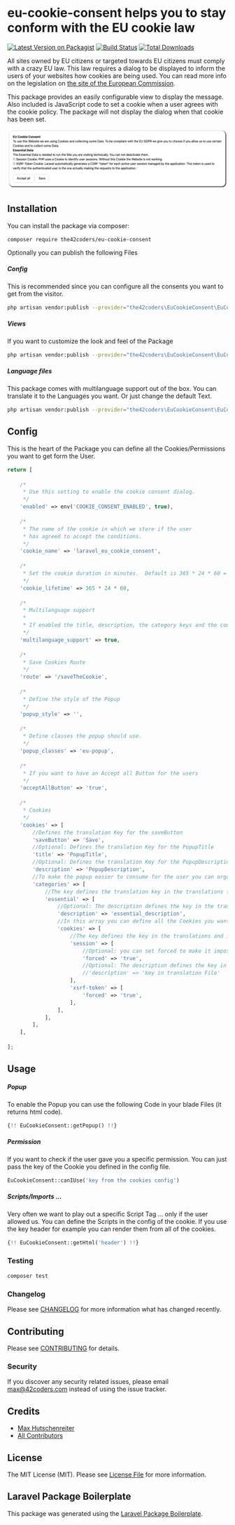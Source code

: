 # eu-cookie-consent helps you to stay conform with the EU cookie law

[![Latest Version on Packagist](https://img.shields.io/packagist/v/the42coders/eu-cookie-consent.svg?style=flat-square)](https://packagist.org/packages/the42coders/eu-cookie-consent)
[![Build Status](https://img.shields.io/travis/42coders/eu-cookie-consent/master.svg?style=flat-square)](https://travis-ci.org/42coders/eu-cookie-consent)
[![Total Downloads](https://img.shields.io/packagist/dt/the42coders/eu-cookie-consent.svg?style=flat-square)](https://packagist.org/packages/the42coders/eu-cookie-consent)

All sites owned by EU citizens or targeted towards EU citizens must comply with a crazy EU law. This law requires a dialog to be displayed to inform the users of your websites how cookies are being used. You can read more info on the legislation on [the site of the European Commission](http://ec.europa.eu/ipg/basics/legal/cookies/index_en.htm#section_2).

This package provides an easily configurable view to display the message. Also included is JavaScript code to set a cookie when a user agrees with the cookie policy. The package will not display the dialog when that cookie has been set.

![PopupImage](./resources/img/cookie_gdpr.png)

## Installation

You can install the package via composer:

```bash
composer require the42coders/eu-cookie-consent
```

Optionally you can publish the following Files

##### Config
This is recommended since you can configure all the consents you want to get from the visitor.
``` bash
php artisan vendor:publish --provider="the42coders\EuCookieConsent\EuCookieConsentServiceProvider" --tag="config" 
```
##### Views
If you want to customize the look and feel of the Package
``` bash
php artisan vendor:publish --provider="the42coders\EuCookieConsent\EuCookieConsentServiceProvider" --tag="views" 
```
##### Language files
This package comes with multilanguage support out of the box. You can translate it to the Languages you want. Or just change the default Text.
``` bash
php artisan vendor:publish --provider="the42coders\EuCookieConsent\EuCookieConsentServiceProvider" --tag="lang" 
```
## Config
This is the heart of the Package you can define all the Cookies/Permissions you want to get form the User.
``` php
return [

    /*
     * Use this setting to enable the cookie consent dialog.
     */
    'enabled' => env('COOKIE_CONSENT_ENABLED', true),

    /*
     * The name of the cookie in which we store if the user
     * has agreed to accept the conditions.
     */
    'cookie_name' => 'laravel_eu_cookie_consent',

    /*
     * Set the cookie duration in minutes.  Default is 365 * 24 * 60 = 1 Year.
     */
    'cookie_lifetime' => 365 * 24 * 60,

    /*
     * Multilanguage support
     *
     * If enabled the title, description, the category keys and the cookie keys are defining the key from the translation files.
     */
    'multilanguage_support' => true,

    /*
     * Save Cookies Route
     */
    'route' => '/saveTheCookie',

    /*
     * Define the style of the Popup
     */
    'popup_style' => '',

    /*
     * Define classes the popup should use.
     */
    'popup_classes' => 'eu-popup',

    /*
     * If you want to have an Accept all Button for the users
     */
    'acceptAllButton' => 'true',

    /*
     * Cookies
     */
    'cookies' => [
        //Defines the translation Key for the saveButton
        'saveButton' => 'Save',
        //Optional: Defines the translation Key for the PopupTitle
        'title' => 'PopupTitle',
        //Optional: Defines the translation Key for the PopupDescription
        'description' => 'PopupDescription',
        //To make the popup easier to consume for the user you can organize your Cookies in categories.
        'categories' => [
            //The key defines the translation key in the translations for this category.
            'essential' => [
                //Optional: The description defines the key in the translations for the category description
                'description' => 'essential_description',
                //In this array you can define all the Cookies you want to request form the User
                'cookies' => [
                    //The key defines the key in the translations and is used to access the Cookie specific information
                    'session' => [
                        //Optional: you can set forced to make it impossible for the user to not accept this cookie.
                        'forced' => 'true',
                        //Optional: The description defines the key in the translations
                        //'description' => 'key in translation File'
                    ],
                    'xsrf-token' => [
                        'forced' => 'true',
                    ],
                ],
            ],
        ],
    ],

];
```

## Usage

##### Popup
To enable the Popup you can use the following Code in your blade Files (it returns html code).
``` php
{!! EuCookieConsent::getPopup() !!}
```
##### Permission
If you want to check if the user gave you a specific permission. You can just pass the key of the Cookie you defined in the config file.
``` php
EuCookieConsent::canIUse('key from the cookies config')
```
##### Scripts/Imports ...
Very often we want to play out a specific Script Tag ... only if the user allowed us. You can define
the Scripts in the config of the cookie. If you use the key header for example you can render them from all of the cookies.
``` php
{!! EuCookieConsent::getHtml('header') !!}
```

### Testing

``` bash
composer test
```

### Changelog

Please see [CHANGELOG](CHANGELOG.md) for more information what has changed recently.

## Contributing

Please see [CONTRIBUTING](CONTRIBUTING.md) for details.

### Security

If you discover any security related issues, please email max@42coders.com instead of using the issue tracker.

## Credits

- [Max Hutschenreiter](https://github.com/42coders)
- [All Contributors](../../contributors)

## License

The MIT License (MIT). Please see [License File](LICENSE.md) for more information.

## Laravel Package Boilerplate

This package was generated using the [Laravel Package Boilerplate](https://laravelpackageboilerplate.com).
